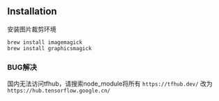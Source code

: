 ## Installation
安装图片裁剪环境

```shell
brew install imagemagick
brew install graphicsmagick
```

### BUG解决
国内无法访问tfhub，请搜索node_module将所有 `https://tfhub.dev/` 改为 `https://hub.tensorflow.google.cn/`
